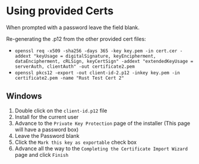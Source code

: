 # Using provided Certs

When prompted with a password leave the field blank.

Re-generating the .p12 from the other provided cert files:
- `openssl req -x509 -sha256 -days 365 -key key.pem -in cert.cer -addext "keyUsage = digitalSignature, keyEncipherment, dataEncipherment, cRLSign, keyCertSign" -addext "extendedKeyUsage = serverAuth, clientAuth" -out certificate2.pem`
- `openssl pkcs12 -export -out client-id-2.p12 -inkey key.pem -in certificate2.pem -name "Rust Test Cert 2"`

## Windows

1. Double click on the `client-id.p12` file
2. Install for the current user
3. Advance to the `Private Key Protection` page of the installer (This page will have a password box)
  1. Leave the Password blank
  2. Click the `Mark this key as exportable` check box
4. Advance all the way to the `Completing the Certificate Import Wizard` page and click `Finish`
